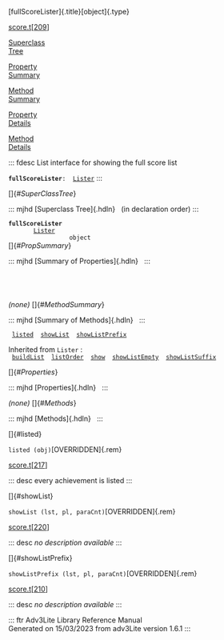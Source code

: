[fullScoreLister]{.title}[object]{.type}

[score.t](../file/score.t.html)\[[209](../source/score.t.html#209)\]

[Superclass\
Tree](#_SuperClassTree_)

[Property\
Summary](#_PropSummary_)

[Method\
Summary](#_MethodSummary_)

[Property\
Details](#_Properties_)

[Method\
Details](#_Methods_)

::: fdesc
List interface for showing the full score list

**`fullScoreLister`**` :   `[`Lister`](../object/Lister.html)
:::

[]{#_SuperClassTree_}

::: mjhd
[Superclass Tree]{.hdln}   (in declaration order)
:::

**`fullScoreLister`**\
`         `[`Lister`](../object/Lister.html)\
`                 object`\
[]{#_PropSummary_}

::: mjhd
[Summary of Properties]{.hdln}  
:::

` `

` `

*(none)* []{#_MethodSummary_}

::: mjhd
[Summary of Methods]{.hdln}  
:::

` `[`listed`](#listed)`  `[`showList`](#showList)`  `[`showListPrefix`](#showListPrefix)`  `

Inherited from `Lister` :\
` `[`buildList`](../object/Lister.html#buildList)`  `[`listOrder`](../object/Lister.html#listOrder)`  `[`show`](../object/Lister.html#show)`  `[`showListEmpty`](../object/Lister.html#showListEmpty)`  `[`showListSuffix`](../object/Lister.html#showListSuffix)`  `

[]{#_Properties_}

::: mjhd
[Properties]{.hdln}  
:::

*(none)* []{#_Methods_}

::: mjhd
[Methods]{.hdln}  
:::

[]{#listed}

`listed (obj)`[OVERRIDDEN]{.rem}

[score.t](../file/score.t.html)\[[217](../source/score.t.html#217)\]

::: desc
every achievement is listed
:::

[]{#showList}

`showList (lst, pl, paraCnt)`[OVERRIDDEN]{.rem}

[score.t](../file/score.t.html)\[[220](../source/score.t.html#220)\]

::: desc
*no description available*
:::

[]{#showListPrefix}

`showListPrefix (lst, pl, paraCnt)`[OVERRIDDEN]{.rem}

[score.t](../file/score.t.html)\[[210](../source/score.t.html#210)\]

::: desc
*no description available*
:::

::: ftr
Adv3Lite Library Reference Manual\
Generated on 15/03/2023 from adv3Lite version 1.6.1
:::
